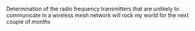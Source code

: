 Determination of the radio frequency transmitters that are unlikely to communicate in a wireless mesh network will rock my world for the next couple of months
